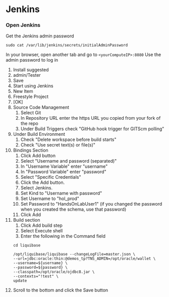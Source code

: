 # Jenkins
### Open Jenkins
Get the Jenkins admin password
```
sudo cat /var/lib/jenkins/secrets/initialAdminPassword
```

In your browser, open another tab and go to ```<yourComputeIP>:8080```
Use the admin password to log in

1. Install suggested
1. admin/Tester
1. Save
1. Start using Jenkins
1. New Item
1. Freestyle Project
1. [OK]
1. Source Code Management
    1. Select Git
    1. In Repository URL enter the https URL you copied from your fork of the repo
    1. Under Build Triggers check "GitHub hook trigger for GITScm polling"
1. Under Build Environment 
    1. Check "Delete workspace before build starts"
    1. Check "Use secret text(s) or file(s)"
1. Bindings Section
    1. Click Add button
    1. Select "Username and password (separated)"
    1. In "Username Variable" enter "username"
    1. In "Password Variable" enter "password"
    1. Select "Specific Credentials"
    1. Click the Add button.
    1. Select Jenkins.
    1. Set Kind to "Username with password"
    1. Set Username to "hol_prod"
    1. Set Password to "HandsOnLabUser1" (if you changed the password when you created the schema, use that password)
    1. Click Add
1. Build section
    1. Click Add build step
    1. Select Execute shell
    1. Enter the following in the Command field
    ```
    cd liquibase

    /opt/liquibase/liquibase --changeLogFile=master.json \
    --url=jdbc:oracle:thin:@demos_tp?TNS_ADMIN=/opt/oracle/wallet \
    --username=${username} \
    --password=${password} \
    --classpath=/opt/oracle/ojdbc8.jar \
    --contexts="!test" \
    update
    ```
1. Scroll to the bottom and click the Save button
